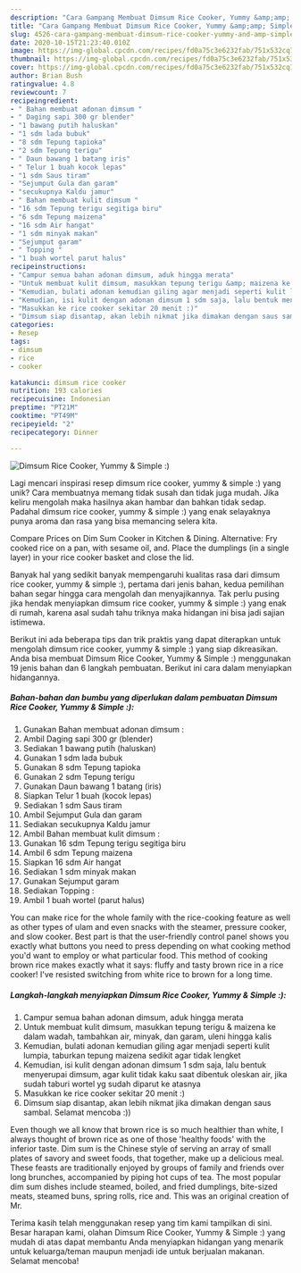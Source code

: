 ```yaml
---
description: "Cara Gampang Membuat Dimsum Rice Cooker, Yummy &amp;amp; Simple :), Sempurna"
title: "Cara Gampang Membuat Dimsum Rice Cooker, Yummy &amp;amp; Simple :), Sempurna"
slug: 4526-cara-gampang-membuat-dimsum-rice-cooker-yummy-and-amp-simple-sempurna
date: 2020-10-15T21:23:40.010Z
image: https://img-global.cpcdn.com/recipes/fd0a75c3e6232fab/751x532cq70/dimsum-rice-cooker-yummy-simple-foto-resep-utama.jpg
thumbnail: https://img-global.cpcdn.com/recipes/fd0a75c3e6232fab/751x532cq70/dimsum-rice-cooker-yummy-simple-foto-resep-utama.jpg
cover: https://img-global.cpcdn.com/recipes/fd0a75c3e6232fab/751x532cq70/dimsum-rice-cooker-yummy-simple-foto-resep-utama.jpg
author: Brian Bush
ratingvalue: 4.8
reviewcount: 7
recipeingredient:
- " Bahan membuat adonan dimsum "
- " Daging sapi 300 gr blender"
- "1 bawang putih haluskan"
- "1 sdm lada bubuk"
- "8 sdm Tepung tapioka"
- "2 sdm Tepung terigu"
- " Daun bawang 1 batang iris"
- " Telur 1 buah kocok lepas"
- "1 sdm Saus tiram"
- "Sejumput Gula dan garam"
- "secukupnya Kaldu jamur"
- " Bahan membuat kulit dimsum "
- "16 sdm Tepung terigu segitiga biru"
- "6 sdm Tepung maizena"
- "16 sdm Air hangat"
- "1 sdm minyak makan"
- "Sejumput garam"
- " Topping "
- "1 buah wortel parut halus"
recipeinstructions:
- "Campur semua bahan adonan dimsum, aduk hingga merata"
- "Untuk membuat kulit dimsum, masukkan tepung terigu &amp; maizena ke dalam wadah, tambahkan air, minyak, dan garam, uleni hingga kalis"
- "Kemudian, bulati adonan kemudian giling agar menjadi seperti kulit lumpia, taburkan tepung maizena sedikit agar tidak lengket"
- "Kemudian, isi kulit dengan adonan dimsum 1 sdm saja, lalu bentuk menyerupai dimsum, agar kulit tidak kaku saat dibentuk oleskan air, jika sudah taburi wortel yg sudah diparut ke atasnya"
- "Masukkan ke rice cooker sekitar 20 menit :)"
- "Dimsum siap disantap, akan lebih nikmat jika dimakan dengan saus sambal. Selamat mencoba :))"
categories:
- Resep
tags:
- dimsum
- rice
- cooker

katakunci: dimsum rice cooker 
nutrition: 193 calories
recipecuisine: Indonesian
preptime: "PT21M"
cooktime: "PT49M"
recipeyield: "2"
recipecategory: Dinner

---
```



![Dimsum Rice Cooker, Yummy &amp; Simple :)](https://img-global.cpcdn.com/recipes/fd0a75c3e6232fab/751x532cq70/dimsum-rice-cooker-yummy-simple-foto-resep-utama.jpg)

Lagi mencari inspirasi resep dimsum rice cooker, yummy &amp; simple :) yang unik? Cara membuatnya memang tidak susah dan tidak juga mudah. Jika keliru mengolah maka hasilnya akan hambar dan bahkan tidak sedap. Padahal dimsum rice cooker, yummy &amp; simple :) yang enak selayaknya punya aroma dan rasa yang bisa memancing selera kita.

Compare Prices on Dim Sum Cooker in Kitchen &amp; Dining. Alternative: Fry cooked rice on a pan, with sesame oil, and. Place the dumplings (in a single layer) in your rice cooker basket and close the lid.

Banyak hal yang sedikit banyak mempengaruhi kualitas rasa dari dimsum rice cooker, yummy &amp; simple :), pertama dari jenis bahan, kedua pemilihan bahan segar hingga cara mengolah dan menyajikannya. Tak perlu pusing jika hendak menyiapkan dimsum rice cooker, yummy &amp; simple :) yang enak di rumah, karena asal sudah tahu triknya maka hidangan ini bisa jadi sajian istimewa.


Berikut ini ada beberapa tips dan trik praktis yang dapat diterapkan untuk mengolah dimsum rice cooker, yummy &amp; simple :) yang siap dikreasikan. Anda bisa membuat Dimsum Rice Cooker, Yummy &amp; Simple :) menggunakan 19 jenis bahan dan 6 langkah pembuatan. Berikut ini cara dalam menyiapkan hidangannya.

<!--inarticleads1-->

##### Bahan-bahan dan bumbu yang diperlukan dalam pembuatan Dimsum Rice Cooker, Yummy &amp; Simple :):

1. Gunakan  Bahan membuat adonan dimsum :
1. Ambil  Daging sapi 300 gr (blender)
1. Sediakan 1 bawang putih (haluskan)
1. Gunakan 1 sdm lada bubuk
1. Gunakan 8 sdm Tepung tapioka
1. Gunakan 2 sdm Tepung terigu
1. Gunakan  Daun bawang 1 batang (iris)
1. Siapkan  Telur 1 buah (kocok lepas)
1. Sediakan 1 sdm Saus tiram
1. Ambil Sejumput Gula dan garam
1. Sediakan secukupnya Kaldu jamur
1. Ambil  Bahan membuat kulit dimsum :
1. Gunakan 16 sdm Tepung terigu segitiga biru
1. Ambil 6 sdm Tepung maizena
1. Siapkan 16 sdm Air hangat
1. Sediakan 1 sdm minyak makan
1. Gunakan Sejumput garam
1. Sediakan  Topping :
1. Ambil 1 buah wortel (parut halus)


You can make rice for the whole family with the rice-cooking feature as well as other types of ulam and even snacks with the steamer, pressure cooker, and slow cooker. Best part is that the user-friendly control panel shows you exactly what buttons you need to press depending on what cooking method you&#39;d want to employ or what particular food. This method of cooking brown rice makes exactly what it says: fluffy and tasty brown rice in a rice cooker! I&#39;ve resisted switching from white rice to brown for a long time. 

<!--inarticleads2-->

##### Langkah-langkah menyiapkan Dimsum Rice Cooker, Yummy &amp; Simple :):

1. Campur semua bahan adonan dimsum, aduk hingga merata
1. Untuk membuat kulit dimsum, masukkan tepung terigu &amp; maizena ke dalam wadah, tambahkan air, minyak, dan garam, uleni hingga kalis
1. Kemudian, bulati adonan kemudian giling agar menjadi seperti kulit lumpia, taburkan tepung maizena sedikit agar tidak lengket
1. Kemudian, isi kulit dengan adonan dimsum 1 sdm saja, lalu bentuk menyerupai dimsum, agar kulit tidak kaku saat dibentuk oleskan air, jika sudah taburi wortel yg sudah diparut ke atasnya
1. Masukkan ke rice cooker sekitar 20 menit :)
1. Dimsum siap disantap, akan lebih nikmat jika dimakan dengan saus sambal. Selamat mencoba :))


Even though we all know that brown rice is so much healthier than white, I always thought of brown rice as one of those &#39;healthy foods&#39; with the inferior taste. Dim sum is the Chinese style of serving an array of small plates of savory and sweet foods, that together, make up a delicious meal. These feasts are traditionally enjoyed by groups of family and friends over long brunches, accompanied by piping hot cups of tea. The most popular dim sum dishes include steamed, boiled, and fried dumplings, bite-sized meats, steamed buns, spring rolls, rice and. This was an original creation of Mr. 

Terima kasih telah menggunakan resep yang tim kami tampilkan di sini. Besar harapan kami, olahan Dimsum Rice Cooker, Yummy &amp; Simple :) yang mudah di atas dapat membantu Anda menyiapkan hidangan yang menarik untuk keluarga/teman maupun menjadi ide untuk berjualan makanan. Selamat mencoba!
